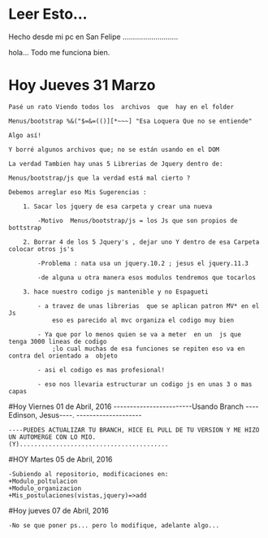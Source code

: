 # Leer Esto...
Hecho desde mi pc en San Felipe
...........................

hola... Todo me funciona bien.

# Hoy Jueves 31 Marzo 

	Pasé un rato Viendo todos los  archivos  que  hay en el folder

	Menus/bootstrap %&("$=&=(()][*~~~] "Esa Loquera Que no se entiende" 

	Algo así! 

	Y borré algunos archivos que; no se están usando en el DOM 

	La verdad Tambien hay unas 5 Librerias de Jquery dentro de:

	Menus/bootstrap/js que la verdad está mal cierto ?

	Debemos arreglar eso Mis Sugerencias :

		1. Sacar los jquery de esa carpeta y crear una nueva

			-Motivo  Menus/bootstrap/js = los Js que son propios de bottstrap 

		2. Borrar 4 de los 5 Jquery's , dejar uno Y dentro de esa Carpeta colocar otros js's

			-Problema : nata usa un jquery.10.2 ; jesus el jquery.11.3

			-de alguna u otra manera esos modulos tendremos que tocarlos 

		3. hace nuestro codigo js mantenible y no Espagueti 

			- a travez de unas librerias  que se aplican patron MV* en el Js
				eso es parecido al mvc organiza el codigo muy bien 

			- Ya que por lo menos quien se va a meter  en un  js que  tenga 3000 lineas de codigo
				;lo cual muchas de esa funciones se repiten eso va en contra del orientado a  objeto

			- asi el codigo es mas profesional! 

			- eso nos llevaria estructurar un codigo js en unas 3 o mas capas



#Hoy Viernes 01 de Abril, 2016
------------------------Usando Branch ----Edinson, Jesus----.    --------------------


	----PUEDES ACTUALIZAR TU BRANCH, HICE EL PULL DE TU VERSION Y ME HIZO UN AUTOMERGE CON LO MIO.
	(Y).........................................
#HOY Martes 05 de Abril, 2016

	-Subiendo al repositorio, modificaciones en:
	+Modulo_poltulacion
	+Modulo_organizacion
	+Mis_postulaciones(vistas,jquery)=>add


#Hoy jueves 07 de Abril, 2016
	
	-No se que poner ps... pero lo modifique, adelante algo...
	
